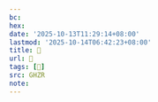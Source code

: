 ```yaml
---
bc:
hex:
date: '2025-10-13T11:29:14+08:00'
lastmod: '2025-10-14T06:42:23+08:00'
title: 󰠧
url: 󰠧
tags: [󰠘]
src: GHZR
note:
---
```

